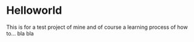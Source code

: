 # Helloworld
This is for a test project of mine and of course a learning process of how to...
bla bla 
